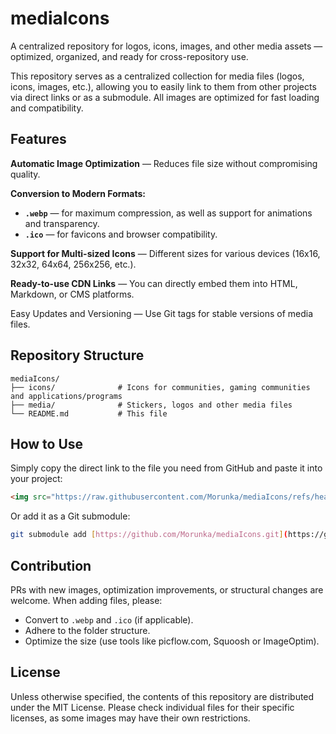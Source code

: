 # mediaIcons
A centralized repository for logos, icons, images, and other media assets — optimized, organized, and ready for cross-repository use.

This repository serves as a centralized collection for media files (logos, icons, images, etc.), allowing you to easily link to them from other projects via direct links or as a submodule. All images are optimized for fast loading and compatibility.

## Features

**Automatic Image Optimization** — Reduces file size without compromising quality.

**Conversion to Modern Formats:**
* **`.webp`** — for maximum compression, as well as support for animations and transparency.
* **`.ico`** — for favicons and browser compatibility.

**Support for Multi-sized Icons** — Different sizes for various devices (16x16, 32x32, 64x64, 256x256, etc.).

**Ready-to-use CDN Links** — You can directly embed them into HTML, Markdown, or CMS platforms.

Easy Updates and Versioning — Use Git tags for stable versions of media files.

## Repository Structure

```
mediaIcons/
├── icons/              # Icons for communities, gaming communities and applications/programs
├── media/              # Stickers, logos and other media files
└── README.md           # This file
```

## How to Use

Simply copy the direct link to the file you need from GitHub and paste it into your project:

```html
<img src="https://raw.githubusercontent.com/Morunka/mediaIcons/refs/heads/main/media/logos/studio/icon.ico">
```

Or add it as a Git submodule:

```bash
git submodule add [https://github.com/Morunka/mediaIcons.git](https://github.com/Morunka/mediaIcons.git) assets/mediaIcons
```

## Contribution
PRs with new images, optimization improvements, or structural changes are welcome. When adding files, please:
* Convert to `.webp` and `.ico` (if applicable).
* Adhere to the folder structure.
* Optimize the size (use tools like picflow.com, Squoosh or ImageOptim).

## License
Unless otherwise specified, the contents of this repository are distributed under the MIT License. Please check individual files for their specific licenses, as some images may have their own restrictions.